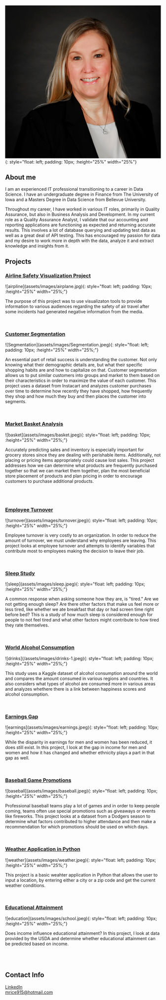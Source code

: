 ![Bio](assets/images/bio-photo.jpg){: style="float: left; padding: 10px; :height="25%" width="25%"} 
## About me

I am an experienced IT professional transitioning to a career in Data Science.  I have an undergraduate degree in Finance from The University of Iowa and a Masters Degree in Data Science from Bellevue University.

Throughout my career, I have worked in various IT roles, primarily in Quality Assurance, but also in Business Analysis and Development.  In my current role as a Quality Assurance Analyst, I validate that our accounting and reporting applications are functioning as expected and returning accurate results. This involves a lot of database querying and updating test data as well as a great deal of API testing.  This has encouraged my passion for data and my desire to work more in depth with the data, analyze it and extract knowledge and insights from it.


## Projects


<html>
   <body>
      <h3><a href="https://github.com/mlrice/Data_Science_Projects/tree/main/Airline_Safety_Visualization_Project">Airline Safety Visualization Project</a></h3>
   </body>
</html>
![airpline](assets/images/airplane.jpg){: style="float: left; padding: 10px; :height="25%" width="25%;"}
<html>
   <body>
      <p>
        The purpose of this project was to use visualizaton tools to provide information to various audiences regarding the safety of air travel after some incidents had generated negative information from the media.  </p><br>  
   </body>
   <body>
      <h3><a href="https://github.com/mlrice/Data_Science_Projects/tree/main/Customer Segmentation">Customer Segmentation</a></h3>
   </body>
</html>
![Segmentation](assets/images/Segmentation.jpeg){: style="float: left; padding: 10px; :height="25%" width="25%;"}
<html>
   <body>
      <p>
        An essential part of retail success is understanding the customer.  Not only knowing what their demographic details are, but what their specific shopping habits are and how to capitalize on that. Customer segmentation allows us to put similar customers into groups and market to them based on their characteristics in order to maximize the value of each customer.  This project uses a dataset from Instacart and analyzes customer purchases over time to determine how recently they have shopped, how frequently they shop and how much they buy and then places the customer into segments. </p><br>
   </body>
   <body>
      <h3><a href="https://github.com/mlrice/Data_Science_Projects/blob/main/Market_Basket_Analysis">Market Basket Analysis</a></h3>
   </body>
</html>
![basket](assets/images/basket.jpeg){: style="float: left; padding: 10px; :height="25%" width="25%;"}
<html>
   <body>
      <p>
          Accurately predicting sales and inventory is especially important for grocery stores since they are dealing with perishable items.  Additionally, not placing or pricing items appropriately could cause lost sales. This project addresses how we can determine what products are frequently purchased together so that we can market them together, plan the most beneficial store placement of products and plan pricing in order to encourage customers to purchase additional products. </p><br>
   </body>   
   <body>
      <h3><br><a href="https://github.com/mlrice/Data_Science_Projects/blob/main/Employee_Turnover">Employee Turnover</a></h3>
   </body>
</html>
![turnover](assets/images/turnover.jpeg){: style="float: left; padding: 10px; :height="25%" width="25%;"}
<html>
   <body>
      <p>
          Employee turnover is very costly to an organization. In order to reduce the amount of turnover, we must understand why employees are leaving.  This project looks at employee turnover and attempts to identify variables that contribute most to employees making the decision to leave their job.</p><br>
   </body>  
   <body>
      <h3><a href="https://github.com/mlrice/Data_Science_Projects/blob/main/Sleep_Study">Sleep Study</a></h3>
   </body>
</html>
![sleep](assets/images/sleep.jpeg){: style="float: left; padding: 10px; :height="25%" width="25%;"}
<html>
   <body>
      <p>
          A common response when asking someone how they are, is "tired."  Are we not getting enough sleep?  Are there other factors that make us feel more or less tired, like whether we ate breakfast that day or had screen time right before bed?  This is a study of how much sleep is considered enough for people to not feel tired and what other factors might contribute to how tired they rate themselves. </p><br>
   </body>   
   <body>
      <h3><a href="https://github.com/mlrice/Data_Science_Projects/blob/main/Alcohol_Consumption">World Alcohol Consumption</a></h3>
   </body>
</html>
![drinks](/assets/images/drinks-1.jpeg){: style="float: left; padding: 10px; :height="25%" width="25%;"}
<html>
   <body>
      <p>
          This study uses a Kaggle dataset of alcohol consumption around the world and compares the amount consumed in various regions and countries.  It also considers what types of alcohol are consumed more in various areas and analyzes whethere there is a link between happiness scores and alcohol consumption. </p><br>
   </body>   
   <body>
      <h3><a href="https://github.com/mlrice/Data_Science_Projects/blob/main/Earnings_Gap">Earnings Gap</a></h3>
   </body>
</html>
![earnings](assets/images/earnings.jpeg){: style="float: left; padding: 10px; :height="25%" width="25%;"}
<html>
   <body>
      <p>
         While the disparity in earnings for men and women has been reduced, it does still exist. In this project, I look at the gap in income for men and women and how it has changed and whether ethnicity plays a part in that gap as well.</p><br>
   </body>
   <body>
      <h3><a href="https://github.com/mlrice/Data_Science_Projects/blob/main/Baseball_Promotions">Baseball Game Promotions</a></h3>
   </body>
</html>
![baseball](assets/images/baseball.jpeg){: style="float: left; padding: 10px; :height="25%" width="25%;"}
<html>
   <body>
      <p>
          Professional baseball teams play a lot of games and in order to keep people coming, teams often use special promotions such as giveaways or events like fireworks.  This project looks at a dataset from a Dodgers season to determine what factors contributed to higher attendance and then make a recommendation for which promotions should be used on which days.  </p><br>
   </body>  
   <body>
      <h3><a href="https://github.com/mlrice/Data_Science_Projects/blob/main/Weather_App">Weather Application in Python</a></h3>
   </body>
</html>
![weather](assets/images/weather.jpeg){: style="float: left; padding: 10px; :height="25%" width="25%;"}
<html>
   <body>
      <p>
          This project is a basic weahter application in Python that allows the user to input a location, by entering either a city or a zip code and get the current weather conditions. </p><br> 
   </body>
   <body> 
      <h3><a href="https://github.com/mlrice/Data_Science_Projects/blob/main/Educational_Attainment">Educational Attainment</a></h3>
   </body>
</html>
![education](assets/images/school.jpeg){: style="float: left; padding: 10px; :height="25%" width="25%;"}
<html>
   <body>
      <p>
         Does income influence educational attainment?  In this project, I look at data provided by the USDA and determine whether educational attainment can be predicted based on income.  <br><br><br><br></p>
   </body>
</html>



## Contact Info
[LinkedIn](https://www.linkedin.com/in/ricemichelle/)  
<mrice915@hotmail.com>
